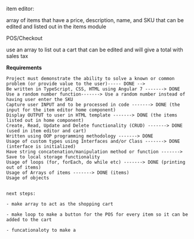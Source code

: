 
item editor:

array of items that have a price, description, name, and SKU that can be edited and listed out in the items module


POS/Checkout

use an array to list out a cart that can be edited and will give a total with sales tax

**Requirements**

    Project must demonstrate the ability to solve a known or common problem (or provide value to the user)----- DONE -->
    Be written in TypeScript, CSS, HTML using Angular 7 -------> DONE
    Use a random number function-------> Use a random number instead of having user enter the SKU
    Capture user INPUT and to be processed in code -------> DONE (the input for the item editor home component)
    Display OUTPUT to user in HTML template -------> DONE (the items listed out in home component)
    Create, Read, Update and Delete functionality (CRUD) -------> DONE (used in item editor and cart)
    Written using OOP programming methodology -------> DONE
    Usage of custom types using Interfaces and/or Class -------> DONE (interface is initialized)
    Have string concatenation/manipulation method or function -------> Save to local storage functionality
    Usage of loops (for, forEach, do while etc) -------> DONE (printing out of items)
    Usage of Arrays of items -------> DONE (items)
    Usage of objects


    next steps:

    - make array to act as the shopping cart

    - make loop to make a button for the POS for every item so it can be added to the cart

    - funcationaloty to make a 
